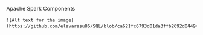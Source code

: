 Apache Spark Components

    ![Alt text for the image](https://github.com/elavarasu86/SQL/blob/ca621fc6793d01da3ffb2692d0449494343e2bc9/Databricks/Images/SparkComponents.jpg)
